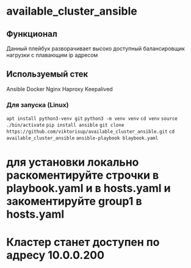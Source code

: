 # available_cluster_ansible
## Функционал
Данный плейбук разворачивает высоко доступный балансировщик нагрузки с плавающим ip адресом
## Используемый стек
Ansible
Docker
Nginx
Haproxy
Keepalived
### Для запуска (Linux)
`apt install python3-venv git`
`python3 -m venv venv`
`cd venv`
`source ./bin/activate`
`pip install ansible`
`git clone https://github.com/viktorisup/available_cluster_ansible.git`
`cd available_cluster_ansible`
`ansible-playbook blaybook.yaml`
# для установки локально раскоментируйте строчки в playbook.yaml и в hosts.yaml и закоментируйте group1 в hosts.yaml
# Кластер станет доступен по адресу 10.0.0.200

